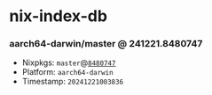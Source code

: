 # nix-index-db
### aarch64-darwin/master @ 241221.8480747
- Nixpkgs: `master`@[`8480747`](https://github.com/NixOS/nixpkgs/commit/8480747d28e48dd3e9f5b0ec829456b3e70d3570)
- Platform: `aarch64-darwin`
- Timestamp: `20241221003836`
